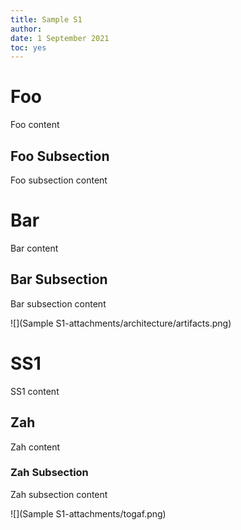 ```yaml
---
title: Sample S1
author: 
date: 1 September 2021
toc: yes
---
```

# Foo
Foo content

## Foo Subsection

Foo subsection content

# Bar
Bar content

## Bar Subsection

Bar subsection content

![](Sample S1-attachments/architecture/artifacts.png)

# SS1
SS1 content

## Zah
Zah content

### Zah Subsection

Zah subsection content

![](Sample S1-attachments/togaf.png)

